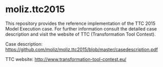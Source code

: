 # moliz.ttc2015
This repository provides the reference implementation of the TTC 2015 Model Execution case.
For further information consult the detailed case description and visit the website of TTC (Transformation Tool Contest).

Case description: https://github.com/moliz/moliz.ttc2015/blob/master/casedescription.pdf

TTC website: http://www.transformation-tool-contest.eu/
